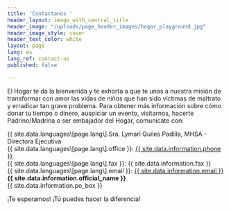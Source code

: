 ```yaml
---
title: 'Contactanos '
header_layout: image_with_central_title
header_image: "/uploads/page_header_images/hogar_playground.jpg"
header_image_style: cover
header_text_color: white
layout: page
lang: es
lang_ref: contact-us
published: false

---
```

El Hogar te da la bienvenida y te exhorta a que te unas a nuestra misión de transformar con amor las vidas de niños que han sido víctimas de maltrato y erradicar tan grave problema. Para obtener más información sobre cómo donar tu tiempo o dinero, auspiciar un evento, visitarnos, hacerte Padrino/Madrina o ser embajador del Hogar, comunícate con:
<div>
{{ site.data.languages\[page.lang\].Sra. Lymari Quiles Padilla, MHSA - Directora Ejecutiva
<div>
{{ site.data.languages\[page.lang\].office }}: <a href="tel:{{ site.data.information.phone }}">{{ site.data.information.phone }}</a>
</div>
<div>
{{ site.data.languages\[page.lang\].fax }}: {{ site.data.information.fax }}
</div>
<div>
{{ site.data.languages\[page.lang\].email }}: <a href="mailto:{{ site.data.information.email }}">{{ site.data.information.email }}</a>
</div>

<div class="mt-1 is-size-4 is-cursive">
<b>
{{ site.data.information.official_name }}
</b>
</div>
<div>
{{ site.data.information.po_box }}
</div>

¡Te esperamos! ¡Tú puedes hacer la diferencia!